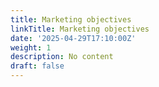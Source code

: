 ```yaml
---
title: Marketing objectives
linkTitle: Marketing objectives
date: '2025-04-29T17:10:00Z'
weight: 1
description: No content
draft: false
---
```



